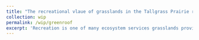 ```yaml
---
title: "The recreational vlaue of grasslands in the Tallgrass Prairie region of the United States"
collection: wip
permalink: /wip/greenroof
excerpt: 'Recreation is one of many ecosystem services grasslands provide globally (Zhao et al. 2020). In the Tallgrass Prairie Region of the United States public and private groups like USDA, U.S. Forest Service, and The Nature Conservancy are actively involved in restoring and preserving grasslands to which they provide varying degrees of public access. How much do people living in the Tallgrass Prairie Region states of Iowa, Illinois, and Minnesota value the recreational opportunities grasslands provide? I answer this question using the travel cost method. Although the literature contains related travel cost studies (e.g., Knoche et al. 2015), this is the first study to focus on grassland recreation in this region outside of the context of specific grassland species or conservation programs. Data on trip demand comes from a general population survey of adults living in the three target states. I estimate a repeated discrete choice model (Morey et al. 1993) and find that average per-trip recreational value for grasslands in the region is just under $10. I also find that people over 65 and those who identify as black are significantly more likely to choose not to recreate at a grassland than people between 18 and 24 and people who identify as white and not Hispanic.'
---
```

